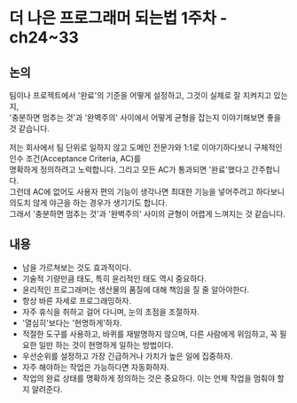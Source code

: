 # 더 나은 프로그래머 되는법 1주차 - ch24~33

## 논의

팀이나 프로젝트에서 '완료'의 기준을 어떻게 설정하고, 그것이 실제로 잘 지켜지고 있는지,  
'충분하면 멈추는 것'과 '완벽주의' 사이에서 어떻게 균형을 잡는지 이야기해보면 좋을 것 같습니다.  

저는 회사에서 팀 단위로 일하지 않고 도메인 전문가와 1:1로 이야기하다보니 구체적인 인수 조건(Acceptance Criteria, AC)를  
명확하게 정의하려고 노력합니다. 그리고 모든 AC가 통과되면 '완료'했다고 간주합니다.  
그런데 AC에 없어도 사용자 편의 기능이 생각나면 최대한 기능을 넣어주려고 하다보니 의도치 않게 야근을 하는 경우가 생기기도 합니다.  
그래서 '충분하면 멈추는 것'과 '완벽주의' 사이의 균형이 어렵게 느껴지는 것 같습니다.  


## 내용

- 남을 가르쳐보는 것도 효과적이다.
- 기술적 기량만큼 태도, 특히 윤리적인 태도 역시 중요하다.
- 윤리적인 프로그래머는 생산물의 품질에 대해 책임을 질 줄 알아야한다.
- 항상 바른 자세로 프로그래밍하자.
- 자주 휴식을 취하고 걸어 다니며, 눈의 초점을 조절하자.
- '열심히'보다는 '현명하게'하자.
- 적절한 도구를 사용하고, 바퀴를 재발명하지 않으며, 다른 사람에게 위임하고, 꼭 필요한 일만 하는 것이 현명하게 일하는 방법이다.
- 우선순위를 설정하고 가장 긴급하거나 가치가 높은 일에 집중하자.
- 자주 해야하는 작업은 가능하다면 자동화하자.
- 작업의 완료 상태를 명확하게 정의하는 것은 중요하다. 이는 언제 작업을 멈춰야 할지 알려준다.
